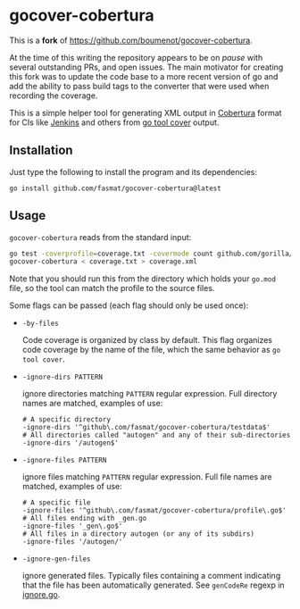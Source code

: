 # gocover-cobertura

This is a **fork** of <https://github.com/boumenot/gocover-cobertura>.

At the time of this writing the repository appears to be on *pause* with several outstanding PRs, and open issues.
The main motivator for creating this fork was to update the code base to a more recent version of go and add the
ability to pass build tags to the converter that were used when recording the coverage.

This is a simple helper tool for generating XML output in [Cobertura](http://cobertura.sourceforge.net/) format
for CIs like [Jenkins](https://wiki.jenkins-ci.org/display/JENKINS/Cobertura+Plugin) and others
from [go tool cover](https://github.com/golang/go/tree/master/src/cmd/cover/) output.

## Installation

Just type the following to install the program and its dependencies:

```shell
go install github.com/fasmat/gocover-cobertura@latest
```

## Usage

`gocover-cobertura` reads from the standard input:

```bash
go test -coverprofile=coverage.txt -covermode count github.com/gorilla/mux
gocover-cobertura < coverage.txt > coverage.xml
```

Note that you should run this from the directory which holds your `go.mod` file, so the tool can match the profile to
the source files.

Some flags can be passed (each flag should only be used once):

- `-by-files`

  Code coverage is organized by class by default. This flag organizes code
  coverage by the name of the file, which the same behavior as `go tool cover`.

- `-ignore-dirs PATTERN`

  ignore directories matching `PATTERN` regular expression. Full directory names are matched, examples of use:

  ```shell
  # A specific directory
  -ignore-dirs '^github\.com/fasmat/gocover-cobertura/testdata$'
  # All directories called "autogen" and any of their sub-directories
  -ignore-dirs '/autogen$'
  ```

- `-ignore-files PATTERN`

  ignore files matching `PATTERN` regular expression. Full file names are matched, examples of use:

  ```shell
  # A specific file
  -ignore-files '^github\.com/fasmat/gocover-cobertura/profile\.go$'
  # All files ending with _gen.go
  -ignore-files '_gen\.go$'
  # All files in a directory autogen (or any of its subdirs)
  -ignore-files '/autogen/'
  ```

- `-ignore-gen-files`

  ignore generated files. Typically files containing a comment indicating that the file has been automatically
  generated. See `genCodeRe` regexp in [ignore.go](ignore.go).
